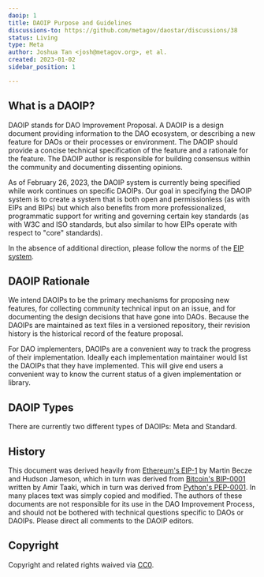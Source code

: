 ```yaml
---
daoip: 1
title: DAOIP Purpose and Guidelines
discussions-to: https://github.com/metagov/daostar/discussions/38
status: Living
type: Meta
author: Joshua Tan <josh@metagov.org>, et al.
created: 2023-01-02
sidebar_position: 1

---
```


## What is a DAOIP?

DAOIP stands for DAO Improvement Proposal. A DAOIP is a design document providing information to the DAO ecosystem, or describing a new feature for DAOs or their processes or environment. The DAOIP should provide a concise technical specification of the feature and a rationale for the feature. The DAOIP author is responsible for building consensus within the community and documenting dissenting opinions.

As of February 26, 2023, the DAOIP system is currently being specified while work continues on specific DAOIPs. Our goal in specifying the DAOIP system is to create a system that is both open and permissionless (as with EIPs and BIPs) but which also benefits from more professionalized, programmatic support for writing and governing certain key standards (as with W3C and ISO standards, but also similar to how EIPs operate with respect to "core" standards).

In the absence of additional direction, please follow the norms of the [EIP system](https://github.com/ethereum/EIPs/blob/master/EIPS/eip-1.md).

## DAOIP Rationale

We intend DAOIPs to be the primary mechanisms for proposing new features, for collecting community technical input on an issue, and for documenting the design decisions that have gone into DAOs. Because the DAOIPs are maintained as text files in a versioned repository, their revision history is the historical record of the feature proposal.

For DAO implementers, DAOIPs are a convenient way to track the progress of their implementation. Ideally each implementation maintainer would list the DAOIPs that they have implemented. This will give end users a convenient way to know the current status of a given implementation or library.

## DAOIP Types

There are currently two different types of DAOIPs: Meta and Standard.

## History

This document was derived heavily from [Ethereum's EIP-1](https://github.com/ethereum/EIPs/blob/master/EIPS/eip-1.md) by Martin Becze and Hudson Jameson, which in turn was derived from [Bitcoin's BIP-0001](https://github.com/bitcoin/bips) written by Amir Taaki, which in turn was derived from [Python's PEP-0001](https://peps.python.org/). In many places text was simply copied and modified. The authors of these documents are not responsible for its use in the DAO Improvement Process, and should not be bothered with technical questions specific to DAOs or DAOIPs. Please direct all comments to the DAOIP editors.

## Copyright

Copyright and related rights waived via [CC0](../LICENSE.md).